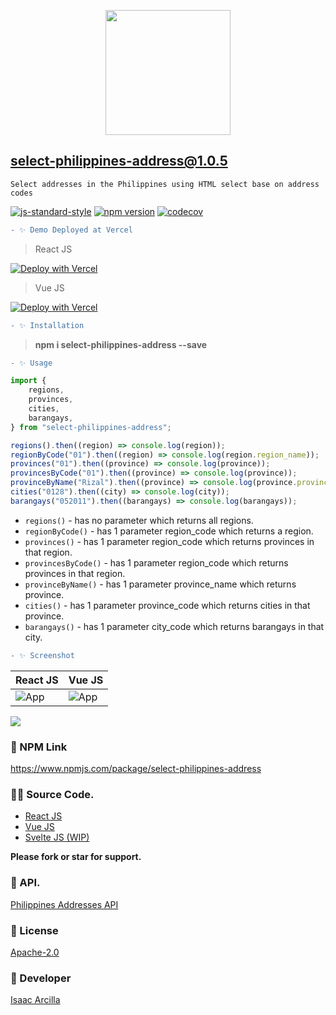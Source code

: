 <p align="center"><img src="https://pngimage.net/wp-content/uploads/2018/06/philippine-flag-icon-png-5.png" width="200"></p>

## **select-philippines-address@1.0.5**

`Select addresses in the Philippines using HTML select base on address codes`

[![js-standard-style](https://img.shields.io/badge/code%20style-standard-brightgreen.svg?style=flat)](http://standardjs.com/) [![npm version](https://badge.fury.io/js/select-philippines-address.svg)](https://badge.fury.io/js/select-philippines-address) [![codecov](https://codecov.io/gh/nodejs/undici/branch/main/graph/badge.svg?token=yZL6LtXkOA)](https://codecov.io/gh/nodejs/undici)

```diff
- ✨ Demo Deployed at Vercel
```

> React JS

[![Deploy with Vercel](https://vercel.com/button)](https://select-philippines-address.vercel.app/)

> Vue JS

[![Deploy with Vercel](https://vercel.com/button)](https://select-philippines-address-vue.vercel.app/)

```diff
- ✨ Installation
```

> **npm i select-philippines-address --save**

```diff
- ✨ Usage
```

```js
import {
    regions,
    provinces,
    cities,
    barangays,
} from "select-philippines-address";

regions().then((region) => console.log(region));
regionByCode("01").then((region) => console.log(region.region_name));
provinces("01").then((province) => console.log(province));
provincesByCode("01").then((province) => console.log(province));
provinceByName("Rizal").then((province) => console.log(province.province_code));
cities("0128").then((city) => console.log(city));
barangays("052011").then((barangays) => console.log(barangays));
```

-   `regions()` - has no parameter which returns all regions.
-   `regionByCode()` - has 1 parameter region_code which returns a region.
-   `provinces()` - has 1 parameter region_code which returns provinces in that region.
-   `provincesByCode()` - has 1 parameter region_code which returns provinces in that region.
-   `provinceByName()` - has 1 parameter province_name which returns province.
-   `cities()` - has 1 parameter province_code which returns cities in that province.
-   `barangays()` - has 1 parameter city_code which returns barangays in that city.

```diff
- ✨ Screenshot
```

| React JS                                                                                                  | Vue JS                                                                                       |
| --------------------------------------------------------------------------------------------------------- | -------------------------------------------------------------------------------------------- |
| ![App](https://github.com/isaacdarcilla/select-philippines-address/blob/main/demo/react/screenshot/1.PNG) | ![App](https://github.com/isaacdarcilla/select-philippines-address/blob/main/demo/vue/2.PNG) |

![](https://github.com/isaacdarcilla/select-philippines-address/blob/main/demo/react/screenshot/img.png)

### 🚀 NPM Link

https://www.npmjs.com/package/select-philippines-address

### 👨‍💻 Source Code.

-   [React JS](https://github.com/isaacdarcilla/select-philippines-address/tree/main/demo/react)
-   [Vue JS](https://github.com/isaacdarcilla/select-philippines-address/tree/main/demo/vue)
-   [Svelte JS (WIP)](https://github.com/isaacdarcilla/select-philippines-address/tree/main/demo/vue)

**Please fork or star for support.**

### 🔗 API.

[Philippines Addresses API](https://isaacdarcilla.github.io/philippine-addresses/)

### 🔖 License

[Apache-2.0](https://github.com/isaacdarcilla/select-philippines-address/blob/master/LICENSE)

### 🚀 Developer

[Isaac Arcilla](https://facebook.com/isaacdarcilla)
